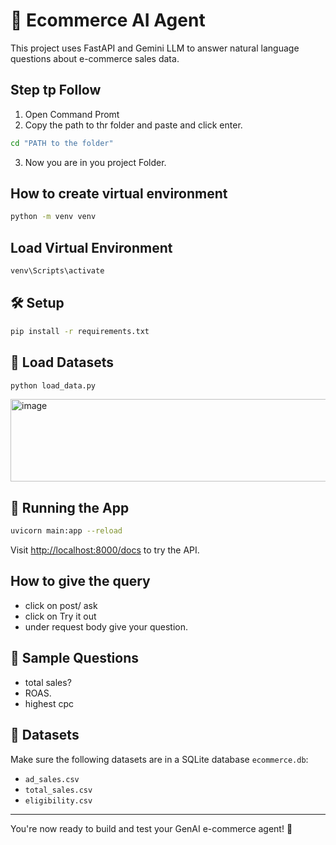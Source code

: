 # 🧠 Ecommerce AI Agent

This project uses FastAPI and Gemini LLM to answer natural language questions about e-commerce sales data.
## Step tp Follow

1. Open Command Promt
2. Copy the path to thr folder and paste and click enter.

```bash
cd "PATH to the folder"
```
   
3. Now you are in you project Folder.

## How to create virtual environment

```bash
python -m venv venv
```

## Load Virtual Environment

```bash
venv\Scripts\activate
```


## 🛠 Setup

```bash
pip install -r requirements.txt
```

## 📂 Load Datasets

```bash
python load_data.py
```

<img width="904" height="132" alt="image" src="https://github.com/user-attachments/assets/fa1681d5-268d-4d57-bad6-660715c36fed" />



## 🔧 Running the App

```bash
uvicorn main:app --reload
```

Visit [http://localhost:8000/docs](http://localhost:8000/docs) to try the API.

## How to give the query

- click on post/ ask
- click on Try it out
- under request body give your question.

## 🧪 Sample Questions
- total sales?
- ROAS.
- highest cpc

## 📂 Datasets
Make sure the following datasets are in a SQLite database `ecommerce.db`:
- `ad_sales.csv`
- `total_sales.csv`
- `eligibility.csv`
---

You're now ready to build and test your GenAI e-commerce agent! 🎯
